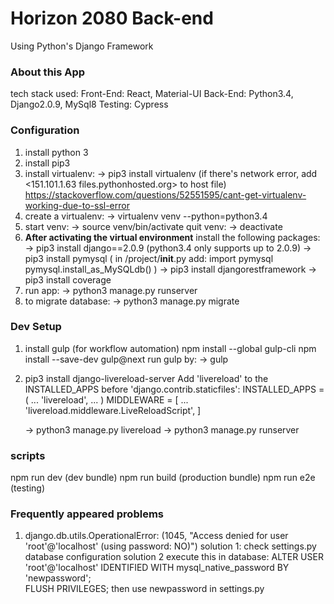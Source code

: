 # Horizon 2080 Back-end

Using Python's Django Framework

### About this App

tech stack used:
Front-End: React, Material-UI
Back-End: Python3.4, Django2.0.9, MySql8
Testing: Cypress

### Configuration

1. install python 3
2. install pip3
3. install virtualenv:
   -> pip3 install virtualenv (if there's network error, add <151.101.1.63 files.pythonhosted.org> to host file)
   https://stackoverflow.com/questions/52551595/cant-get-virtualenv-working-due-to-ssl-error
4. create a virtualenv:
   -> virtualenv venv --python=python3.4
5. start venv:
   -> source venv/bin/activate
   quit venv:
   -> deactivate
6. <b>After activating the virtual environment</b> install the following packages:
   -> pip3 install django==2.0.9 (python3.4 only supports up to 2.0.9)
   -> pip3 install pymysql ( in /project/**init**.py add:
   import pymysql
   pymysql.install_as_MySQLdb() )
   -> pip3 install djangorestframework
   -> pip3 install coverage
7. run app:
   -> python3 manage.py runserver
8. to migrate database:
   -> python3 manage.py migrate

### Dev Setup

1. install gulp (for workflow automation)
   npm install --global gulp-cli
   npm install --save-dev gulp@next
   run gulp by:
   -> gulp
2. pip3 install django-livereload-server
   Add 'livereload' to the INSTALLED_APPS before 'django.contrib.staticfiles':
   INSTALLED_APPS = (
   ...
   'livereload',
   ...
   )
   MIDDLEWARE = [
   ...
   'livereload.middleware.LiveReloadScript',
   ]

    -> python3 manage.py livereload
    -> python3 manage.py runserver

### scripts

npm run dev (dev bundle)
npm run build (production bundle)
npm run e2e (testing)

### Frequently appeared problems

1. django.db.utils.OperationalError: (1045, "Access denied for user 'root'@'localhost' (using password: NO)")
   solution 1: check settings.py database configuration
   solution 2 execute this in database:
   ALTER USER 'root'@'localhost' IDENTIFIED WITH mysql_native_password BY 'newpassword';  
   FLUSH PRIVILEGES;
   then use newpassword in settings.py
